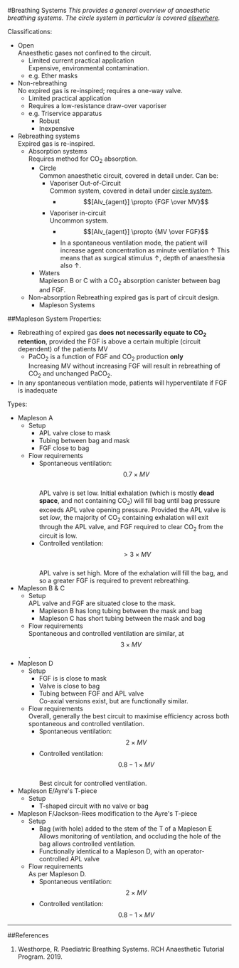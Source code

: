 #Breathing Systems
*This provides a general overview of anaesthetic breathing systems. The circle system in particular is covered [elsewhere](/circle-system.md).*

Classifications:
* Open  
Anaesthetic gases not confined to the circuit.
	* Limited current practical application  
	Expensive, environmental contamination.
	* e.g. Ether masks
* Non-rebreathing  
No expired gas is re-inspired; requires a one-way valve.
	* Limited practical application
	* Requires a low-resistance draw-over vaporiser
	* e.g. Triservice apparatus
		* Robust
		* Inexpensive
* Rebreathing systems  
Expired gas is re-inspired.
	* Absorption systems  
	Requires method for CO<sub>2</sub> absorption.
		* Circle  
		Common anaesthetic circuit, covered in detail under. Can be:
			* Vaporiser Out-of-Circuit  
			Common system, covered in detail under [circle system](/circle-system.md).
				* $$[Alv_{agent}] \propto {FGF \over MV}$$
			* Vaporiser in-circuit  
			Uncommon system.
				* $$[Alv_{agent}] \propto {MV \over FGF}$$  
				* In a spontaneous ventilation mode, the patient will increase agent concentration as minute ventilation ↑
				This means that as surgical stimulus ↑, depth of anaesthesia also ↑.
		* Waters  
		Mapleson B or C with a CO<sub>2</sub> absorption canister between bag and FGF.
	* Non-absorption
	Rebreathing expired gas is part of circuit design.
		* Mapleson Systems

##Mapleson System
Properties:
* Rebreathing of expired gas **does not necessarily equate to CO<sub>2</sub> retention**, provided the FGF is above a certain multiple (circuit dependent) of the patients MV
	* PaCO<sub>2</sub> is a function of FGF and CO<sub>2</sub> production **only**  
	Increasing MV without increasing FGF will result in rebreathing of CO<sub>2</sub> and unchanged PaCO<sub>2</sub>.
* In any spontaneous ventilation mode, patients will hyperventilate if FGF is inadequate

Types:
* Mapleson A
	* Setup
		* APL valve close to mask
		* Tubing between bag and mask
		* FGF close to bag
	* Flow requirements  
		* Spontaneous ventilation: $$~0.7 \times MV$$  
		APL valve is set low. Initial exhalation (which is mostly **dead space**, and not containing CO<sub>2</sub>) will fill bag until bag pressure exceeds APL valve opening pressure. Provided the APL valve is set *low*, the majority of CO<sub>2</sub> containing exhalation will exit through the APL valve, and FGF required to clear CO<sub>2</sub> from the circuit is low.
		* Controlled ventilation:  $$~>3 \times MV$$  
		APL valve is set high. More of the exhalation will fill the bag, and so a greater FGF is required to prevent rebreathing.
* Mapleson B & C
	* Setup  
	APL valve and FGF are situated close to the mask.  
		* Mapleson B has long tubing between the mask and bag
		* Mapleson C has short tubing between the mask and bag
	* Flow requirements  
	Spontaneous and controlled ventilation are similar, at $$~3 \times MV$$.
* Mapleson D
	* Setup
		* FGF is is close to mask
		* Valve is close to bag
		* Tubing between FGF and APL valve  
		Co-axial versions exist, but are functionally similar.
	* Flow requirements  
	Overall, generally the best circuit to maximise efficiency across both spontaneous and controlled ventilation.
		* Spontaneous ventilation: $$~2 \times MV$$
		* Controlled ventilation: $$~0.8-1 \times MV$$  
		Best circuit for controlled ventilation.
* Mapleson E/Ayre's T-piece
	* Setup
		* T-shaped circuit with no valve or bag
* Mapleson F/Jackson-Rees modification to the Ayre's T-piece
	* Setup
		* Bag (with hole) added to the stem of the T of a Mapleson E  
		Allows monitoring of ventilation, and occluding the hole of the bag allows controlled ventilation.
		* Functionally identical to a Mapleson D, with an operator-controlled APL valve
	* Flow requirements  
	As per Mapleson D.
		* Spontaneous ventilation: $$~2 \times MV$$
		* Controlled ventilation: $$~0.8-1 \times MV$$  


---

##References
1. Westhorpe, R. Paediatric Breathing Systems. RCH Anaesthetic Tutorial Program. 2019.